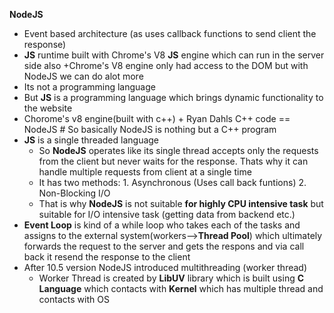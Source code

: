 **NodeJS**

- Event based architecture (as uses callback functions to send client the response)
- **JS** runtime built with Chrome's V8 **JS** engine which can run in the server side also
  +Chrome's V8 engine only had access to the DOM but with NodeJS we can do alot more
- Its not a programming language
- But **JS** is a programming language which brings dynamic functionality to the website
- Chorome's v8 engine(built with c++) + Ryan Dahls C++ code == NodeJS # So basically NodeJS is nothing but a C++ program
- **JS** is a single threaded language
  - So **NodeJS** operates like its single thread accepts only the requests from the client but never waits for the response. Thats why it can handle multiple requests from client at a single time
  - It has two methods: 1. Asynchronous (Uses call back funtions) 2. Non-Blocking I/O
  - That is why **NodeJS** is not suitable **for highly CPU intensive task** but suitable for I/O intensive task (getting data from backend etc.)
- **Event Loop** is kind of a while loop who takes each of the tasks and assigns to the external system(workers-->**Thread Pool**) which ultimately forwards the request to the server and gets the respons and via call back it resend the response to the client
- After 10.5 version NodeJS introduced multithreading (worker thread)
  - Worker Thread is created by **LibUV** library which is built using **C Language** which contacts with **Kernel** which has multiple thread and contacts with OS
